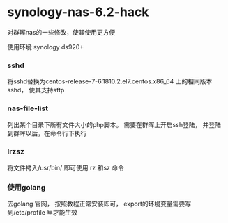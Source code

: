 # synology-nas-6.2-hack
对群晖nas的一些修改，使其使用更方便

使用环境 synology ds920+

### sshd

将sshd替换为centos-release-7-6.1810.2.el7.centos.x86_64 上的相同版本sshd， 使其支持sftp


### nas-file-list

列出某个目录下所有文件大小的php脚本。 需要在群晖上开启ssh登陆， 并登陆到群晖以后，在命令行下执行

### lrzsz

将文件拷入/usr/bin/ 即可使用 rz 和sz 命令

### 使用golang

去golang 官网， 按照教程正常安装即可， export的环境变量需要写到/etc/profile 里才能生效


